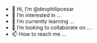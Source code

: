 - 👋 Hi, I’m @devphilipcesar
- 👀 I’m interested in ...
- 🌱 I’m currently learning ...
- 💞️ I’m looking to collaborate on ...
- 📫 How to reach me ...

<!---
devphilipcesar/devphilipcesar is a ✨ special ✨ repository because its `README.md` (this file) appears on your GitHub profile.
You can click the Preview link to take a look at your changes.
--->
